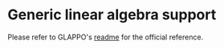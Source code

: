 # Generic linear algebra support

Please refer to GLAPPO's [readme](https://github.com/PyDMD/glappo/blob/master/README.md) for the official reference.